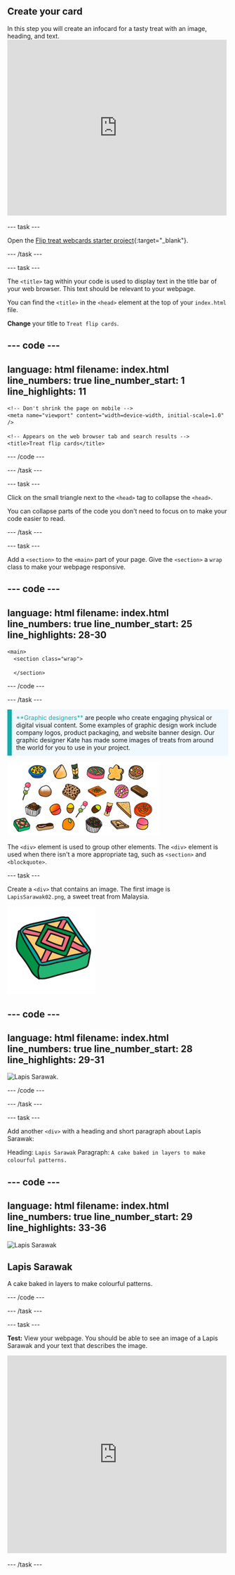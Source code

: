 ## Create your card

<div style="display: flex; flex-wrap: wrap">
<div style="flex-basis: 200px; flex-grow: 1; margin-right: 15px;">
In this step you will create an infocard for a tasty treat with an image, heading, and text.
</div>
<div>
<iframe src="https://editor.raspberrypi.org/en/embed/viewer/flip-treat-webcards-step-2" width="500" height="400" frameborder="0" marginwidth="0" marginheight="0" allowfullscreen> </iframe>
</div>
</div>

--- task ---

Open the [Flip treat webcards starter project](https://staging-editor.raspberrypi.org/en/projects/flip-treat-webcards-starter){:target="_blank"}.

--- /task ---

--- task ---

The `<title>` tag within your code is used to display text in the title bar of your web browser. This text should be relevant to your webpage. 
  
You can find the `<title>` in the `<head>` element at the top of your `index.html` file. 

**Change** your title to `Treat flip cards`.

--- code ---
---
language: html
filename: index.html
line_numbers: true
line_number_start: 1
line_highlights: 11
---
<!DOCTYPE html>
<html lang="en">
  <!-- This part is for extra information the browser needs to load the page correctly-->
  <head>
    <meta charset="utf-8" />

    <!-- Don't shrink the page on mobile -->
    <meta name="viewport" content="width=device-width, initial-scale=1.0" />

    <!-- Appears on the web browser tab and search results -->
    <title>Treat flip cards</title>

--- /code ---

--- /task ---

--- task ---

Click on the small triangle next to the `<head>` tag to collapse the `<head>`. 

You can collapse parts of the code you don't need to focus on to make your code easier to read.

--- /task ---
    
--- task ---

Add a `<section>` to the `<main>` part of your page. Give the `<section>` a `wrap` class to make your webpage responsive.

--- code ---
---
language: html
filename: index.html
line_numbers: true
line_number_start: 25
line_highlights: 28-30
---
<body>

    <main>
      <section class="wrap">
        
      </section>

--- /code ---

--- /task ---

<p style="border-left: solid; border-width:10px; border-color: #0faeb0; background-color: aliceblue; padding: 10px;">
<span style="color: #0faeb0">**Graphic designers**</span> are people who create engaging physical or digital visual content. Some examples of graphic design work include company logos, product packaging, and website banner design. Our graphic designer Kate has made some images of treats from around the world for you to use in your project. 

![A collage of treats to use in the project.](images/treats.png)
</p>

The `<div>` element is used to group other elements. The `<div>` element is used when there isn't a more appropriate tag, such as `<section>` and `<blockquote>`.

--- task ---

Create a `<div>` that contains an image. The first image is `LapisSarawak02.png`, a sweet treat from Malaysia.

![A cartoon-style graphic of Lapis Sarawak, a colourful, geometric cake.](images/LapisSarawak02.png)

--- code ---
---
language: html
filename: index.html
line_numbers: true
line_number_start: 28
line_highlights: 29-31
---

<section class="wrap">
  <div>
    <img src="LapisSarawak02.png" alt="Lapis Sarawak." />
  </div>
</section>

--- /code ---

--- /task ---

--- task ---

Add another `<div>` with a heading and short paragraph about Lapis Sarawak:

Heading: `Lapis Sarawak` 
Paragraph: `A cake baked in layers to make colourful patterns.`

--- code ---
---
language: html
filename: index.html
line_numbers: true
line_number_start: 29
line_highlights: 33-36
---
         
<section class="wrap">
        <div>
          <img src="LapisSarawak02.png" alt="Lapis Sarawak" />
        </div>
        <div>
          <h2>Lapis Sarawak</h2>
          <p>A cake baked in layers to make colourful patterns.</p>
        </div>
</section>
        
--- /code ---

--- /task ---

--- task ---

**Test:** View your webpage. You should be able to see an image of a Lapis Sarawak and your text that describes the image.

<div>
<iframe src="https://editor.raspberrypi.org/en/embed/viewer/flip-treat-webcards-step-2" width="500" height="450" frameborder="0" marginwidth="0" marginheight="0" allowfullscreen> </iframe>

</div>

--- /task ---
